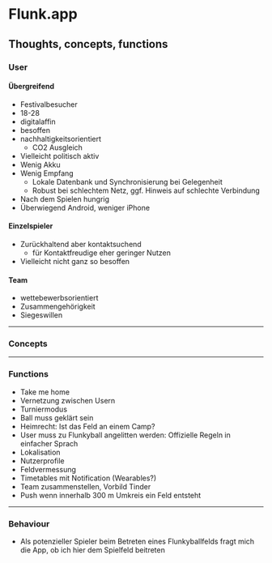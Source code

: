 # Flunk.app
## Thoughts, concepts, functions
### User 
#### Übergreifend
- Festivalbesucher
- 18-28
- digitalaffin
- besoffen
- nachhaltigkeitsorientiert
    - CO2 Ausgleich
- Vielleicht politisch aktiv
- Wenig Akku
- Wenig Empfang
    - Lokale Datenbank und Synchronisierung bei Gelegenheit
    - Robust bei schlechtem Netz, ggf. Hinweis auf schlechte Verbindung
- Nach dem Spielen hungrig
- Überwiegend Android, weniger iPhone
    
#### Einzelspieler
- Zurückhaltend aber kontaktsuchend
    - für Kontaktfreudige eher geringer Nutzen
- Vielleicht nicht ganz so besoffen

#### Team
- wettebewerbsorientiert
- Zusammengehörigkeit
- Siegeswillen
        
***

### Concepts

***


### Functions
- Take me home
- Vernetzung zwischen Usern
- Turniermodus
- Ball muss geklärt sein
- Heimrecht: Ist das Feld an einem Camp?
- User muss zu Flunkyball angelitten werden: Offizielle Regeln in einfacher Sprach
- Lokalisation
- Nutzerprofile
- Feldvermessung
- Timetables mit Notification (Wearables?)
- Team zusammenstellen, Vorbild Tinder
- Push wenn innerhalb 300 m Umkreis ein Feld entsteht

***

### Behaviour
- Als potenzieller Spieler beim Betreten eines Flunkyballfelds fragt mich die App, ob ich hier dem Spielfeld beitreten
